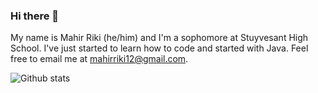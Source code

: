 ### Hi there 👋

My name is Mahir Riki (he/him) and I'm a sophomore at Stuyvesant High School. I've just started to learn how to code and started with Java. Feel free to email me at [mahirriki12@gmail.com](mailto:mahirrriki12@gmail.com).

![Github stats](https://github-readme-stats.vercel.app/api?username=mahirriki1)
